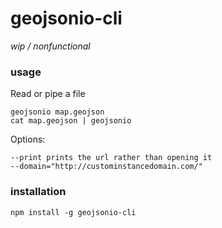 # geojsonio-cli

_wip / nonfunctional_

### usage

Read or pipe a file

    geojsonio map.geojson
    cat map.geojson | geojsonio

Options:

    --print prints the url rather than opening it
    --domain="http://custominstancedomain.com/"

### installation

    npm install -g geojsonio-cli
